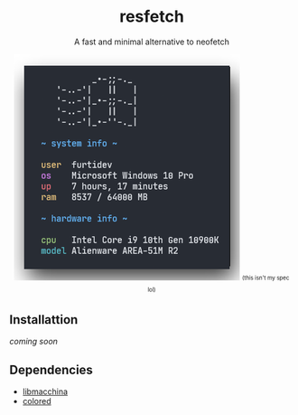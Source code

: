 <div align="center">
<h1>resfetch</h1>

A fast and minimal alternative to neofetch

<img src="static/screenshot_1.png" alt="snapshot"> 
<sub><sup>(this isn't my spec lol)</sup></sub>

</div>

## Installattion
*coming soon*

## Dependencies 
- [libmacchina](https://github.com/Macchina-CLI/libmacchina)
- [colored](https://crates.io/crates/colored)